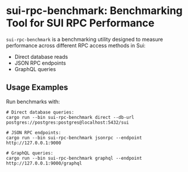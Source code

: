 # sui-rpc-benchmark: Benchmarking Tool for SUI RPC Performance

`sui-rpc-benchmark` is a benchmarking utility designed to measure performance across different RPC access methods in Sui:
- Direct database reads
- JSON RPC endpoints 
- GraphQL queries

## Usage Examples
Run benchmarks with:
```
# Direct database queries:
cargo run --bin sui-rpc-benchmark direct --db-url postgres://postgres:postgres@localhost:5432/sui

# JSON RPC endpoints:
cargo run --bin sui-rpc-benchmark jsonrpc --endpoint http://127.0.0.1:9000

# GraphQL queries:
cargo run --bin sui-rpc-benchmark graphql --endpoint http://127.0.0.1:9000/graphql
```
